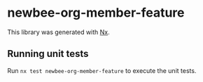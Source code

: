 # newbee-org-member-feature

This library was generated with [Nx](https://nx.dev).

## Running unit tests

Run `nx test newbee-org-member-feature` to execute the unit tests.
